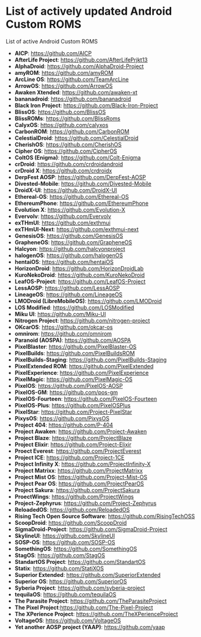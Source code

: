 # List of actively updated Android Custom ROMS
List of active Android Custom ROMS

* **AICP**: https://github.com/AICP
* **AfterLife Project**: https://github.com/AfterLifePrjkt13
* **AlphaDroid**: https://github.com/AlphaDroid-Project
* **amyROM**: https://github.com/amyROM
* **ArcLine OS**: https://github.com/TeamArcLine
* **ArrowOS**: https://github.com/ArrowOS
* **Awaken Xtended**: https://github.com/awaken-xt
* **bananadroid**: https://github.com/bananadroid
* **Black Iron Project**: https://github.com/Black-Iron-Project
* **BlissOS**: https://github.com/BlissOS
* **BlissROMs**: https://github.com/BlissRoms
* **CalyxOS**: https://github.com/calyxos
* **CarbonROM**: https://github.com/CarbonROM
* **CelestialDroid**: https://github.com/CelestialDroid
* **CherishOS**: https://github.com/CherishOS
* **Cipher OS**: https://github.com/CipherOS
* **ColtOS (Enigma)**: https://github.com/Colt-Enigma
* **crDroid**: https://github.com/crdroidandroid
* **crDroid X**: https://github.com/crdroidx
* **DerpFest AOSP**: https://github.com/DerpFest-AOSP
* **Divested-Mobile**: https://github.com/Divested-Mobile
* **DroidX-UI**: https://github.com/DroidX-UI
* **Ethereal-OS**: https://github.com/Ethereal-OS
* **EthereumPhone**: https://github.com/EthereumPhone
* **Evolution X**: https://github.com/Evolution-X
* **Evervolv**: https://github.com/Evervolv
* **exTHmUI**: https://github.com/exthmui
* **exTHmUI-Next**: https://github.com/exthmui-next
* **GenesisOS**: https://github.com/GenesisOS
* **GrapheneOS**: https://github.com/GrapheneOS
* **Halcyon**: https://github.com/halcyonproject
* **halogenOS**: https://github.com/halogenOS
* **hentaiOS**: https://github.com/hentaiOS
* **HorizonDroid**: https://github.com/HorizonDroidLab
* **KuroNekoDroid**: https://github.com/KuroNekoDroid
* **LeafOS-Project**: https://github.com/LeafOS-Project
* **LessAOSP**: https://github.com/LessAOSP
* **LineageOS**: https://github.com/LineageOS
* **LMODroid (LibreMobileOS)**: https://github.com/LMODroid
* **LOS Modified**: https://github.com/LOSModified
* **Miku UI**: https://github.com/Miku-UI
* **Nitrogen Project**: https://github.com/nitrogen-project
* **OKcarOS**: https://github.com/okcar-os
* **omnirom**: https://github.com/omnirom
* **Paranoid (AOSPA)**: https://github.com/AOSPA
* **PixelBlaster**: https://github.com/PixelBlaster-OS
* **PixelBuilds**: https://github.com/PixelBuildsROM
* **PixelBuilds-Staging**: https://github.com/PixelBuilds-Staging
* **PixelExtended ROM**: https://github.com/PixelExtended
* **PixelExperience**: https://github.com/PixelExperience
* **PixelMagic**: https://github.com/PixelMagic-OS
* **PixelOS**: https://github.com/PixelOS-AOSP
* **PixelOS-GM**: https://github.com/pos-gm
* **PixelOS-Fourteen**: https://github.com/PixelOS-Fourteen
* **PixelOS-Plus**: https://github.com/PixelOSPlus
* **PixelStar**: https://github.com/Project-PixelStar
* **PixysOS**: https://github.com/PixysOS
* **Project 404**: https://github.com/P-404
* **Project Awaken**: https://github.com/Project-Awaken
* **Project Blaze**: https://github.com/ProjectBlaze
* **Project Elixir**: https://github.com/Project-Elixir
* **Proect Everest**: https://github.com/ProjectEverest
* **Project ICE**: https://github.com/Project-1CE
* **Project Infinity X**: https://github.com/ProjectInfinity-X
* **Project Matrixx**: https://github.com/ProjectMatrixx
* **Project Mist OS**: https://github.com/Project-Mist-OS
* **Project Pear OS**: https://github.com/ProjectPearOS
* **Project Sakura**: https://github.com/ProjectSakura
* **ProectWings**: https://github.com/ProjectWings
* **Project-Zephyrus**: https://github.com/Project-Zephyrus
* **ReloadedOS**: https://github.com/ReloadedOS
* **Rising Tech Open Source Software**: https://github.com/RisingTechOSS
* **ScoopDroid**: https://github.com/ScoopDroid
* **SigmaDroid-Project**: https://github.com/SigmaDroid-Project
* **SkylineUI**: https://github.com/SkylineUI
* **SOSP-OS**: https://github.com/SOSP-OS
* **SomethingOS**: https://github.com/SomethingOS
* **StagOS**: https://github.com/StagOS
* **StandartOS Project**: https://github.com/StandartOS
* **Statix**: https://github.com/StatiXOS
* **Superior Extended**: https://github.com/SuperiorExtended
* **Superior OS**: https://github.com/SuperiorOS
* **Syberia Project**: https://github.com/syberia-project
* **tequilaOS**: https://github.com/tequilaOS
* **The Parasite Project**: https://github.com/TheParasiteProject
* **The Pixel Project**:https://github.com/The-Pixel-Project
* **The XPerience Project**: https://github.com/TheXPerienceProject
* **VoltageOS**: https://github.com/VoltageOS
* **Yet another AOSP project (YAAP)**: https://github.com/yaap
    
